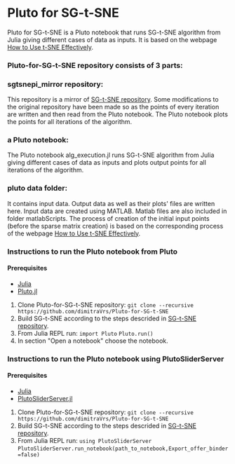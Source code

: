 # Pluto for SG-t-SNE

Pluto for SG-t-SNE is a Pluto notebook that runs SG-t-SNE algorithm from Julia giving different cases of data as inputs. It is based on the webpage [How to Use t-SNE Effectively](https://distill.pub/2016/misread-tsne/).

### Pluto-for-SG-t-SNE repository consists of 3 parts:

### sgtsnepi_mirror repository:
This repository is a mirror of [SG-t-SNE repository](https://github.com/fcdimitr/sgtsnepi). Some modifications to the original repository have been made so as the points of every iteration are written and then read from the Pluto notebook. The Pluto notebook plots the points for all iterations of the algorithm.

### a Pluto notebook:
The Pluto notebook alg_execution.jl runs SG-t-SNE algorithm from Julia giving different cases of data as inputs and plots output points for all iterations of the algorithm.

### pluto data folder:
It contains input data. Output data as well as their plots' files are written here.
Input data are created using MATLAB. Matlab files are also included in folder matlabScripts. The process of creation of the initial input points (before the sparse matrix creation) is based on the corresponding process of the webpage [How to Use t-SNE Effectively](https://distill.pub/2016/misread-tsne/).

### Instructions to run the Pluto notebook from Pluto

#### Prerequisites
- [Julia](https://julialang.org/downloads/)
- [Pluto.jl](https://github.com/fonsp/Pluto.jl)

1. Clone Pluto-for-SG-t-SNE repository: `git clone --recursive https://github.com/dimitraVrs/Pluto-for-SG-t-SNE`
2. Build SG-t-SNE according to the steps descrided in [SG-t-SNE repository](https://github.com/fcdimitr/sgtsnepi).
3. From Julia REPL run:
`import Pluto`
`Pluto.run()`
4. In section "Open a notebook" choose the notebook.

### Instructions to run the Pluto notebook using PlutoSliderServer

#### Prerequisites
- [Julia](https://julialang.org/downloads/)
- [PlutoSliderServer.jl](https://github.com/JuliaPluto/PlutoSliderServer.jl)

1. Clone Pluto-for-SG-t-SNE repository: `git clone --recursive https://github.com/dimitraVrs/Pluto-for-SG-t-SNE`
2. Build SG-t-SNE according to the steps descrided in [SG-t-SNE repository](https://github.com/fcdimitr/sgtsnepi).
3. From Julia REPL run:
`using PlutoSliderServer`
`PlutoSliderServer.run_notebook(path_to_notebook,Export_offer_binder=false)` 
